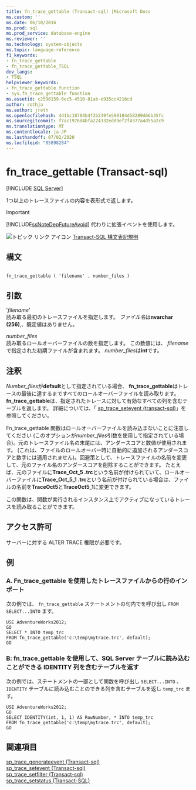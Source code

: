 ```yaml
---
title: fn_trace_gettable (Transact-sql) |Microsoft Docs
ms.custom: ''
ms.date: 06/10/2016
ms.prod: sql
ms.prod_service: database-engine
ms.reviewer: ''
ms.technology: system-objects
ms.topic: language-reference
f1_keywords:
- fn_trace_gettable
- fn_trace_gettable_TSQL
dev_langs:
- TSQL
helpviewer_keywords:
- fn_trace_gettable function
- sys.fn_trace_gettable function
ms.assetid: c2590159-6ec5-4510-81ab-e935cc4216cd
author: rothja
ms.author: jroth
ms.openlocfilehash: 4d1bc18704b4f2b239fe590184d58289d66b35fc
ms.sourcegitcommit: f7ac1976d4bfa224332edd9ef2f4377a4d55a2c9
ms.translationtype: MT
ms.contentlocale: ja-JP
ms.lasthandoff: 07/02/2020
ms.locfileid: "85898284"
---
```

# <a name="sysfn_trace_gettable-transact-sql"></a>fn_trace_gettable (Transact-sql)
[!INCLUDE [SQL Server](../../includes/applies-to-version/sqlserver.md)]

  1つ以上のトレースファイルの内容を表形式で返します。  
  
> [!IMPORTANT]  
>  [!INCLUDE[ssNoteDepFutureAvoid](../../includes/ssnotedepfutureavoid-md.md)] 代わりに拡張イベントを使用します。  
   
 ![トピック リンク アイコン](../../database-engine/configure-windows/media/topic-link.gif "トピック リンク アイコン") [Transact-SQL 構文表記規則](../../t-sql/language-elements/transact-sql-syntax-conventions-transact-sql.md)  
  
## <a name="syntax"></a>構文  
  
```  
  
fn_trace_gettable ( 'filename' , number_files )  
```  
  
## <a name="arguments"></a>引数  
 '*filename*'  
 読み取る最初のトレースファイルを指定します。 *ファイル名*は**nvarchar (256)**,、既定値はありません。  
  
 *number_files*  
 読み取るロールオーバーファイルの数を指定します。 この数値には、 *filename*で指定された初期ファイルが含まれます。 *number_files*は**int**です。  
  
## <a name="remarks"></a>注釈  
 *Number_files*が**default**として指定されている場合、 **fn_trace_gettable**はトレースの最後に達するまですべてのロールオーバーファイルを読み取ります。 **fn_trace_gettable**は、指定されたトレースに対して有効なすべての列を含むテーブルを返します。 詳細については、「 [sp_trace_setevent &#40;transact-sql&#41;](../../relational-databases/system-stored-procedures/sp-trace-setevent-transact-sql.md)」を参照してください。  
  
 Fn_trace_gettable 関数はロールオーバーファイルを読み込まないことに注意してください (このオプションが*number_files*引数を使用して指定されている場合)。元のトレースファイル名の末尾には、アンダースコアと数値が使用されます。 (これは、ファイルのロールオーバー時に自動的に追加されるアンダースコアと数字には適用されません)。回避策として、トレースファイルの名前を変更して、元のファイル名のアンダースコアを削除することができます。 たとえば、元のファイルに**Trace_Oct_5 .trc**という名前が付けられていて、ロールオーバーファイルに**Trace_Oct_5_1 .trc**という名前が付けられている場合は、ファイルの名前を**TraceOct5**と**TraceOct5_1**に変更できます。  
  
 この関数は、関数が実行されるインスタンス上でアクティブになっているトレースを読み取ることができます。  
  
## <a name="permissions"></a>アクセス許可  
 サーバーに対する ALTER TRACE 権限が必要です。  
  
## <a name="examples"></a>例  
  
### <a name="a-using-fn_trace_gettable-to-import-rows-from-a-trace-file"></a>A. Fn_trace_gettable を使用したトレースファイルからの行のインポート  
 次の例では、 `fn_trace_gettable` ステートメントの句内でを呼び出し `FROM` `SELECT...INTO` ます。  
  
```  
USE AdventureWorks2012;  
GO  
SELECT * INTO temp_trc  
FROM fn_trace_gettable('c:\temp\mytrace.trc', default);  
GO  
```  
  
### <a name="b-using-fn_trace_gettable-to-return-a-table-with-an-identity-column-that-can-be-loaded-into-a-sql-server-table"></a>B: fn_trace_gettable を使用して、SQL Server テーブルに読み込むことができる IDENTITY 列を含むテーブルを返す  
 次の例では、ステートメントの一部として関数を呼び出し `SELECT...INTO` 、 `IDENTITY` テーブルに読み込むことのできる列を含むテーブルを返し `temp_trc` ます。  
  
```  
USE AdventureWorks2012;  
GO  
SELECT IDENTITY(int, 1, 1) AS RowNumber, * INTO temp_trc  
FROM fn_trace_gettable('c:\temp\mytrace.trc', default);  
GO  
```  
  
## <a name="see-also"></a>関連項目  
 [sp_trace_generateevent &#40;Transact-sql&#41;](../../relational-databases/system-stored-procedures/sp-trace-generateevent-transact-sql.md)   
 [sp_trace_setevent &#40;Transact-sql&#41;](../../relational-databases/system-stored-procedures/sp-trace-setevent-transact-sql.md)   
 [sp_trace_setfilter &#40;Transact-sql&#41;](../../relational-databases/system-stored-procedures/sp-trace-setfilter-transact-sql.md)   
 [sp_trace_setstatus &#40;Transact-SQL&#41;](../../relational-databases/system-stored-procedures/sp-trace-setstatus-transact-sql.md)  
  
  
